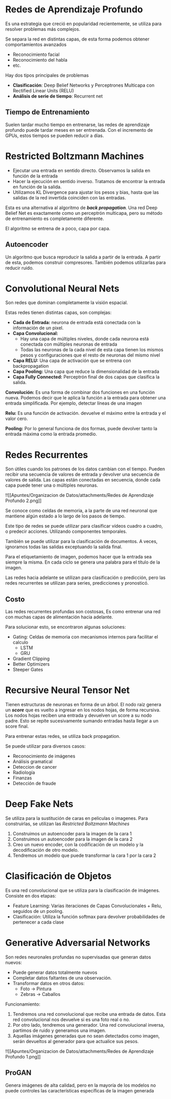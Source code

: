 # Redes de Aprendizaje Profundo

Es una estrategia que creció en popularidad recientemente, se utiliza para resolver problemas más complejos.

Se separa la red en distintas capas, de esta forma podemos obtener comportamientos avanzados

- Reconocimiento facial
- Reconocimiento del habla
- etc.

Hay dos tipos principales de problemas

- **Clasificación**: Deep Belief Networks y Perceptrones Multicapa con Rectified Linear Units (RELU)
- **Análisis de serie de tiempo**: Recurrent net

## Tiempo de Entrenamiento

Suelen tardar mucho tiempo en entrenarse, las redes de aprendizaje profundo puede tardar meses en ser entrenada. Con el incremento de GPUs, estos tiempos se pueden reducir a días.

# Restricted Boltzmann Machines

- Ejecutar una entrada en sentido directo. Observamos la salida en función de la entrada
- Hacer la ejecución en sentido inverso. Tratamos de encontrar la entrada en función de la salida.
- Utilizamos KL Divergence para ajustar los pesos y bias, hasta que las salidas de la red invertida coinciden con las entradas.

Esta es una alternativa al algoritmo de ***********back propagation***********. Una red Deep Belief Net es exactamente como un perceptrón multicapa, pero su método de entrenamiento es completamente diferente.

El algoritmo se entrena de a poco, capa por capa.

## Autoencoder

Un algoritmo que busca reproducir la salida a partir de la entrada. A partir de esta, podemos construir compresores. También podemos utilizarlas para reducir ruido.

# Convolutional Neural Nets

Son redes que dominan completamente la visión espacial.

Estas redes tienen distintas capas, son complejas:

- **Cada de Entrada:** neurona de entrada está conectada con la información de un pixel.
- **Capa Convolucional:**
    - Hay una capa de múltiples niveles, donde cada neurona está conectada con múltiples neuronas de entrada
    - Todas las neuronas de la cada nivel de esta capa tienen los mismos pesos y configuraciones que el resto de neuronas del mismo nivel
- **********Capa RELU:********** Una capa de activación que se entrena con backpropagation
- **************************Capa Pooling:************************** Una capa que reduce la dimensionalidad de la entrada
- **************Capa Fully Connected:************** Perceptrón final de dos capas que clasifica la salida.

**************************Convolución:************************** Es una forma de combinar dos funciones en una función nueva. Podemos decir que le aplica la función a la entrada para obtener una entrada simplificada. Por ejemplo, detectar líneas de una imagen

********************************************Relu:******************************************** Es una función de activación. devuelve el máximo entre la entrada y el valor cero.

******************Pooling:****************** Por lo general funciona de dos formas, puede devolver tanto la entrada máxima como la entrada promedio.

# Redes Recurrentes

Son útiles cuando los patrones de los datos cambian con el tiempo. Pueden recibir una secuencia de valores de entrada y devolver una secuencia de valores de salida. Las capas están conectadas en secuencia, donde cada capa puede tener una o múltiples neuronas.

!![[Apuntes/Organizacion de Datos/attachments/Redes de Aprendizaje Profundo 2.png]]

Se conoce como celdas de memoria, a la parte de una red neuronal que mantiene algún estado a lo largo de los pasos de tiempo.

Este tipo de redes se puede utilizar para clasificar vídeos cuadro a cuadro, o predecir acciones. Utilizando componentes temporales. 

También se puede utilizar para la clasificación de documentos. A veces, ignoramos todas las salidas exceptuando la salida final.

Para el etiquetamiento de imagen, podemos hacer que la entrada sea siempre la misma. En cada ciclo se genera una palabra para el título de la imagen.

Las redes hacia adelante se utilizan para clasificación o predicción, pero las redes recurrentes se utilizan para series, predicciones y pronosticó.

## Costo

Las redes recurrentes profundas son costosas, Es como entrenar una red con muchas capas de alimentación hacia adelante. 

Para solucionar esto, se encontraron algunas soluciones:

- Gating: Celdas de memoria con mecanismos internos para facilitar el calculo
    - LSTM
    - GRU
- Gradient Clipping
- Better Optimizers
- Steeper Gates

# Recursive Neural Tensor Net

Tienen estructuras de neuronas en forma de un árbol. El nodo raíz genera un *****score***** que es vuelto a ingresar en los nodos hojas, de forma recursiva. Los nodos hojas reciben una entrada y devuelven un score a su nodo padre. Esto se repite sucesivamente sumando entradas hasta llegar a un score final. 

Para entrenar estas redes, se utiliza back propagation.

Se puede utilizar para diversos casos:

- Reconocimiento de imágenes
- Análisis gramatical
- Deteccion de cancer
- Radiología
- Finanzas
- Detección de fraude

# Deep Fake Nets

Se utiliza para la sustitución de caras en peliculas o imagenes. Para construirlas, se utilizan las *Restricted Boltzmann Machines*

1. Construimos un autoencoder para la imagen de la cara 1
2. Construimos un autoencoder para la imagen de la cara 2
3. Creo un nuevo encoder, con la codificación de un modelo y la decodificación de otro modelo.
4. Tendremos un modelo que puede transformar la cara 1 por la cara 2

# Clasificación de Objetos

Es una red convolucional que se utiliza para la clasificación de imágenes. Consiste en dos etapas:

- Feature Learning: Varias iteraciones de Capas Convolucionales + Relu, seguidos de un pooling.
- Clasificación: Utiliza la función softmax para devolver probabilidades de pertenecer a cada clase

# Generative Adversarial Networks

Son redes neuronales profundas no supervisadas que generan datos nuevos:

- Puede generar datos totalmente nuevos
- Completar datos faltantes de una observación.
- Transformar datos en otros datos:
    - Foto → Pintura
    - Zebras → Caballos

Funcionamiento:

1. Tendremos una red convolucional que recibe una entrada de datos. Esta red convolucional nos devuelve si es una foto real o no.
2. Por otro lado, tendremos una generador. Una red convolucional inversa, partimos de ruido y generamos una imagen.
3. Aquellas imágenes generadas que no sean detectados como imagen, serán devueltos al generador para que actualice sus pesos.

!![[Apuntes/Organizacion de Datos/attachments/Redes de Aprendizaje Profundo 1.png]]

## ProGAN

Genera imágenes de alta calidad, pero en la mayoría de los modelos no puede controles las características específicas  de la imagen generada